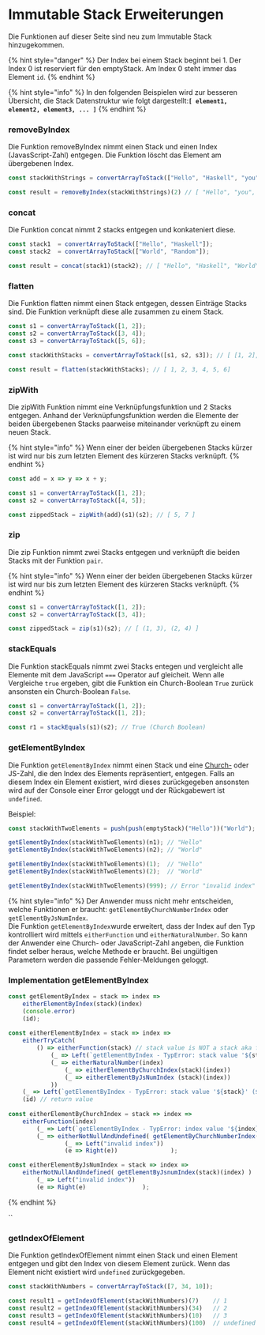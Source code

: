 # Immutable Stack Erweiterungen

Die Funktionen auf dieser Seite sind neu zum Immutable Stack hinzugekommen.

{% hint style="danger" %}
Der Index bei einem Stack beginnt bei 1. Der Index 0 ist reserviert für den emptyStack. Am Index 0 steht immer das Element `id`.
{% endhint %}

{% hint style="info" %}
In den folgenden Beispielen wird zur besseren Übersicht, die Stack Datenstruktur wie folgt dargestellt:**`[ element1, element2, element3, ... ]`**
{% endhint %}

### removeByIndex

Die Funktion removeByIndex nimmt einen Stack und einen Index \(JavasScript-Zahl\) entgegen. Die Funktion löscht das Element am übergebenen Index.

```javascript
const stackWithStrings = convertArrayToStack(["Hello", "Haskell", "you", "Rock", "the", "World"]);

const result = removeByIndex(stackWithStrings)(2) // [ "Hello", "you", "Rock", "the", "World" ]
```

### concat

Die Funktion concat nimmt 2 stacks entgegen und konkateniert diese.

```javascript
const stack1  = convertArrayToStack(["Hello", "Haskell"]);
const stack2  = convertArrayToStack(["World", "Random"]);

const result = concat(stack1)(stack2); // [ "Hello", "Haskell", "World", "Random" ]
```

### flatten

Die Funktion flatten nimmt einen Stack entgegen, dessen Einträge Stacks sind. Die Funktion verknüpft diese alle zusammen zu einem Stack.

```javascript
const s1 = convertArrayToStack([1, 2]);
const s2 = convertArrayToStack([3, 4]);
const s3 = convertArrayToStack([5, 6]);

const stackWithStacks = convertArrayToStack([s1, s2, s3]); // [ [1, 2], [3, 4], [5, 6] ]

const result = flatten(stackWithStacks); // [ 1, 2, 3, 4, 5, 6]
```

### zipWith

Die zipWith Funktion nimmt eine Verknüpfungsfunktion und 2 Stacks entgegen. Anhand der Verknüpfungsfunktion werden die Elemente der beiden übergebenen Stacks paarweise miteinander verknüpft zu einem neuen Stack.

{% hint style="info" %}
Wenn einer der beiden übergebenen Stacks kürzer ist wird nur bis zum letzten Element des kürzeren Stacks verknüpft.
{% endhint %}

```javascript
const add = x => y => x + y;

const s1 = convertArrayToStack([1, 2]);
const s2 = convertArrayToStack([4, 5]);

const zippedStack = zipWith(add)(s1)(s2); // [ 5, 7 ]
```

### zip

Die zip Funktion nimmt zwei Stacks entgegen und verknüpft die beiden Stacks mit der Funktion `pair`.

{% hint style="info" %}
Wenn einer der beiden übergebenen Stacks kürzer ist wird nur bis zum letzten Element des kürzeren Stacks verknüpft.
{% endhint %}

```javascript
const s1 = convertArrayToStack([1, 2]);
const s2 = convertArrayToStack([3, 4]);

const zippedStack = zip(s1)(s2); // [ (1, 3), (2, 4) ]
```

### stackEquals

Die Funktion stackEquals nimmt zwei Stacks entegen und vergleicht alle Elemente mit dem JavaScript `===` Operator auf gleicheit. Wenn alle Vergleiche `true` ergeben, gibt die Funktion ein Church-Boolean `True` zurück ansonsten ein Church-Boolean `False`.

```javascript
const s1 = convertArrayToStack([1, 2]);
const s2 = convertArrayToStack([1, 2]);

const r1 = stackEquals(s1)(s2); // True (Church Boolean)
```

### 

### getElementByIndex

Die Funktion `getElementByIndex` nimmt einen Stack und eine [Church-](../forschungsarbeit-ip5-lambda-kalkuel/church-encodings-zahlen-und-boolesche-werte.md#church-zahlen) oder JS-Zahl, die den Index des Elements repräsentiert, entgegen. Falls an diesem Index ein Element existiert, wird dieses zurückgegeben ansonsten wird auf der Console einer Error geloggt und der Rückgabewert ist `undefined`. 

Beispiel:

```javascript
const stackWithTwoElements = push(push(emptyStack)("Hello"))("World");

getElementByIndex(stackWithTwoElements)(n1); // "Hello"
getElementByIndex(stackWithTwoElements)(n2); // "World"

getElementByIndex(stackWithTwoElements)(1);  // "Hello"
getElementByIndex(stackWithTwoElements)(2);  // "World"

getElementByIndex(stackWithTwoElements)(999); // Error "invalid index"

```

{% hint style="info" %}
Der Anwender muss nicht mehr entscheiden, welche Funktionen er braucht:  `getElementByChurchNumberIndex` oder `getElementByJsNumIndex`.   
Die Funktion `getElementByIndex`wurde erweitert, dass der Index auf den Typ kontrolliert wird mittels `eitherFunction` und `eitherNaturalNumber`. So kann der Anwender eine Church- oder JavaScript-Zahl angeben, die Funktion findet selber heraus, welche Methode er braucht. Bei ungültigen Parametern werden die passende Fehler-Meldungen geloggt.

### Implementation **getElementByIndex**

```javascript
const getElementByIndex = stack => index =>
    eitherElementByIndex(stack)(index)
    (console.error)
    (id);
    
const eitherElementByIndex = stack => index =>
    eitherTryCatch(
        () => eitherFunction(stack) // stack value is NOT a stack aka function
            (_ => Left(`getElementByIndex - TypError: stack value '${stack}' (${typeof stack}) is not allowed. Use a Stack (type of function)`))
            (_ => eitherNaturalNumber(index)
                (_ => eitherElementByChurchIndex(stack)(index))
                (_ => eitherElementByJsNumIndex (stack)(index))
            ))
    (_ => Left(`getElementByIndex - TypError: stack value '${stack}' (${typeof stack}) is not a stack.`)) // catch
    (id) // return value
        
const eitherElementByChurchIndex = stack => index =>
    eitherFunction(index)
        (_ => Left(`getElementByIndex - TypError: index value '${index}' (${typeof index}) is not allowed. Use Js- or Church-Numbers`))
        (_ => eitherNotNullAndUndefined( getElementByChurchNumberIndex(stack)(index) )
                (_ => Left("invalid index"))
                (e => Right(e))               );

const eitherElementByJsNumIndex = stack => index =>
    eitherNotNullAndUndefined( getElementByJsnumIndex(stack)(index) )
        (_ => Left("invalid index"))
        (e => Right(e)                );
```
{% endhint %}

\`\`

### 

### getIndexOfElement

Die Funktion getIndexOfElement nimmt einen Stack und einen Element entgegen und gibt den Index von diesem Element zurück. Wenn das Element nicht existiert wird `undefined` zurückgegeben.

```javascript
const stackWithNumbers = convertArrayToStack([7, 34, 10]);

const result1 = getIndexOfElement(stackWithNumbers)(7)    // 1
const result2 = getIndexOfElement(stackWithNumbers)(34)   // 2
const result3 = getIndexOfElement(stackWithNumbers)(10)   // 3
const result4 = getIndexOfElement(stackWithNumbers)(100)  // undefined
```

